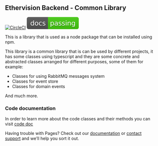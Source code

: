 ## Ethervision Backend - Common Library
[![CircleCI](https://circleci.com/gh/arkanmgerges/ev-backend-common.svg?style=svg)](https://circleci.com/gh/arkanmgerges/ev-backend-common)
[![Doc](docs.svg)](doc)

This is a library that is used as a node package that can be installed using npm.

This library is a common library that is can be used by different projects, it has some classes using typescript and they are some concrete and abstracted classes arranged for different purposes, some of them for example:

- Classes for using RabbitMQ messages system
- Classes for event store
- Classes for domain events
  
And much more.

### Code documentation
In order to learn more about the code classes and their methods you can visit [code doc](doc)

Having trouble with Pages? Check out our [documentation](https://help.github.com/categories/github-pages-basics/) or [contact support](https://github.com/contact) and we’ll help you sort it out.
